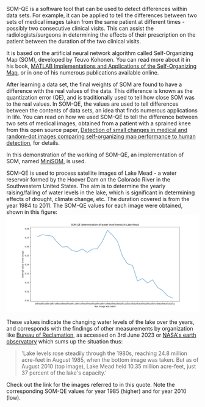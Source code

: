 SOM-QE is a software tool that can be used to detect differences within data sets. For example, it can be applied to tell the differences between two sets of medical images taken from the same patient at different times - possibly two consecutive clinical visits. This can assist the radiologists/surgeons in determining the effects of their prescription on the patient between the duration of the two clinical visits.

It is based on the artificial neural network algorithm called Self-Organizing Map (SOM), developed by Teuvo Kohonen. You can read more about it in his book, [MATLAB Implementations and Applications of the Self-Organizing Map](http://docs.unigrafia.fi/publications/kohonen_teuvo/MATLAB_implementations_and_applications_of_the_self_organizing_map.pdf), or in one of his numerous publications available online.

After learning a data set, the final weights of SOM are found to have a difference with the real values of the data. This difference is known as the quantization error (QE), and is traditionally used to tell how close SOM was to the real values. In SOM-QE, the values are used to tell differences between the contents of data sets, an idea that finds numerous applications in life. You can read on how we used SOM-QE to tell the difference between two sets of medical images, obtained from a patient with a sprained knee from this open source paper, [Detection of small changes in medical and random-dot images comparing self-organizing map performance to human detection](https://www.sciencedirect.com/science/article/pii/S2352914817300059), for details.

In this demonstration of the working of SOM-QE, an implementation of SOM, named [MiniSOM](https://github.com/JustGlowing/minisom), is used.

SOM-QE is used to process satellite images of Lake Mead - a water reservoir formed by the Hoover Dam on the Colorado River in the Southwestern United States. The aim is to determine the yearly raising/falling of water levels in the lake, which is significant in determining effects of drought, climate change, etc. The duration covered is from the year 1984 to 2011. The SOM-QE values for each image were obtained, shown in this figure: 
![SOM-QE analysis of water level trends in Lake Mead from 1984 to 2011.](images/som-qe_mead.png)

These values indicate the changing water levels of the lake over the years, and corresponds with the findings of other measurements by organization like [Bureau of Reclamation](https://www.usbr.gov/lc/region/g4000/lakemead_line.pdf), as accessed on 3rd June 2023 or [NASA's earth observatory](https://earthobservatory.nasa.gov/images/45945/water-level-changes-in-lake-mead) which sums up the situation thus:
>'Lake levels rose steadily through the 1980s, reaching 24.8 million acre-feet in August 1985, when the bottom image was taken. But as of August 2010 (top image), Lake Mead held 10.35 million acre-feet, just 37 percent of the lake's capacity.' 

Check out the link for the images referred to in this quote. Note the corresponding SOM-QE values for year 1985 (higher) and for year 2010 (low).
